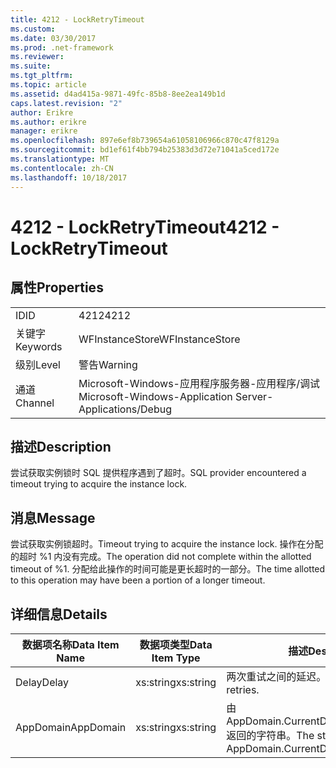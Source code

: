 ```yaml
---
title: 4212 - LockRetryTimeout
ms.custom: 
ms.date: 03/30/2017
ms.prod: .net-framework
ms.reviewer: 
ms.suite: 
ms.tgt_pltfrm: 
ms.topic: article
ms.assetid: d4ad415a-9871-49fc-85b8-8ee2ea149b1d
caps.latest.revision: "2"
author: Erikre
ms.author: erikre
manager: erikre
ms.openlocfilehash: 897e6ef8b739654a61058106966c870c47f8129a
ms.sourcegitcommit: bd1ef61f4bb794b25383d3d72e71041a5ced172e
ms.translationtype: MT
ms.contentlocale: zh-CN
ms.lasthandoff: 10/18/2017
---
```

# <a name="4212---lockretrytimeout"></a><span data-ttu-id="42e21-102">4212 - LockRetryTimeout</span><span class="sxs-lookup"><span data-stu-id="42e21-102">4212 - LockRetryTimeout</span></span>
## <a name="properties"></a><span data-ttu-id="42e21-103">属性</span><span class="sxs-lookup"><span data-stu-id="42e21-103">Properties</span></span>  
  
|||  
|-|-|  
|<span data-ttu-id="42e21-104">ID</span><span class="sxs-lookup"><span data-stu-id="42e21-104">ID</span></span>|<span data-ttu-id="42e21-105">4212</span><span class="sxs-lookup"><span data-stu-id="42e21-105">4212</span></span>|  
|<span data-ttu-id="42e21-106">关键字</span><span class="sxs-lookup"><span data-stu-id="42e21-106">Keywords</span></span>|<span data-ttu-id="42e21-107">WFInstanceStore</span><span class="sxs-lookup"><span data-stu-id="42e21-107">WFInstanceStore</span></span>|  
|<span data-ttu-id="42e21-108">级别</span><span class="sxs-lookup"><span data-stu-id="42e21-108">Level</span></span>|<span data-ttu-id="42e21-109">警告</span><span class="sxs-lookup"><span data-stu-id="42e21-109">Warning</span></span>|  
|<span data-ttu-id="42e21-110">通道</span><span class="sxs-lookup"><span data-stu-id="42e21-110">Channel</span></span>|<span data-ttu-id="42e21-111">Microsoft-Windows-应用程序服务器-应用程序/调试</span><span class="sxs-lookup"><span data-stu-id="42e21-111">Microsoft-Windows-Application Server-Applications/Debug</span></span>|  
  
## <a name="description"></a><span data-ttu-id="42e21-112">描述</span><span class="sxs-lookup"><span data-stu-id="42e21-112">Description</span></span>  
 <span data-ttu-id="42e21-113">尝试获取实例锁时 SQL 提供程序遇到了超时。</span><span class="sxs-lookup"><span data-stu-id="42e21-113">SQL provider encountered a timeout trying to acquire the instance lock.</span></span>  
  
## <a name="message"></a><span data-ttu-id="42e21-114">消息</span><span class="sxs-lookup"><span data-stu-id="42e21-114">Message</span></span>  
 <span data-ttu-id="42e21-115">尝试获取实例锁超时。</span><span class="sxs-lookup"><span data-stu-id="42e21-115">Timeout trying to acquire the instance lock.</span></span>  <span data-ttu-id="42e21-116">操作在分配的超时 %1 内没有完成。</span><span class="sxs-lookup"><span data-stu-id="42e21-116">The operation did not complete within the allotted timeout of %1.</span></span> <span data-ttu-id="42e21-117">分配给此操作的时间可能是更长超时的一部分。</span><span class="sxs-lookup"><span data-stu-id="42e21-117">The time allotted to this operation may have been a portion of a longer timeout.</span></span>  
  
## <a name="details"></a><span data-ttu-id="42e21-118">详细信息</span><span class="sxs-lookup"><span data-stu-id="42e21-118">Details</span></span>  
  
|<span data-ttu-id="42e21-119">数据项名称</span><span class="sxs-lookup"><span data-stu-id="42e21-119">Data Item Name</span></span>|<span data-ttu-id="42e21-120">数据项类型</span><span class="sxs-lookup"><span data-stu-id="42e21-120">Data Item Type</span></span>|<span data-ttu-id="42e21-121">描述</span><span class="sxs-lookup"><span data-stu-id="42e21-121">Description</span></span>|  
|--------------------|--------------------|-----------------|  
|<span data-ttu-id="42e21-122">Delay</span><span class="sxs-lookup"><span data-stu-id="42e21-122">Delay</span></span>|<span data-ttu-id="42e21-123">xs:string</span><span class="sxs-lookup"><span data-stu-id="42e21-123">xs:string</span></span>|<span data-ttu-id="42e21-124">两次重试之间的延迟。</span><span class="sxs-lookup"><span data-stu-id="42e21-124">The delay between retries.</span></span>|  
|<span data-ttu-id="42e21-125">AppDomain</span><span class="sxs-lookup"><span data-stu-id="42e21-125">AppDomain</span></span>|<span data-ttu-id="42e21-126">xs:string</span><span class="sxs-lookup"><span data-stu-id="42e21-126">xs:string</span></span>|<span data-ttu-id="42e21-127">由 AppDomain.CurrentDomain.FriendlyName 返回的字符串。</span><span class="sxs-lookup"><span data-stu-id="42e21-127">The string returned by AppDomain.CurrentDomain.FriendlyName.</span></span>|
